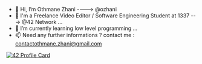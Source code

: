 - 👋 Hi, I’m Othmane Zhani ----> @ozhani
- 👀 I'm a Freelance Video Editor / Software Engineering Student at 1337 ---> @42 Network ...
- 🌱 I’m currently learning low level programming ...
- 📫 Need any further informations ? contact me : contactothmane.zhani@gmail.com

<!---
ozhani/ozhani is a ✨ special ✨ repository because its `README.md` (this file) appears on your GitHub profile.
You can click the Preview link to take a look at your changes.
--->

[![42 Profile Card](https://1337-readme.vercel.app/api/profile?cursus=42&dark=true&login=ozhani)](https://github.com/mohouyizme/1337-readme)
